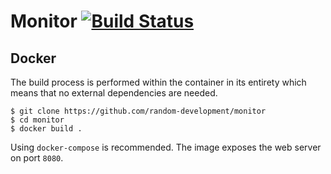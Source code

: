 # Monitor [![Build Status](https://travis-ci.org/random-development/monitor.svg?branch=master)](https://travis-ci.org/random-development/monitor)

## Docker

The build process is performed within the container in its entirety which means
that no external dependencies are needed. 

    $ git clone https://github.com/random-development/monitor
    $ cd monitor
    $ docker build .

Using `docker-compose` is recommended. The image exposes the web server on port
`8080`.
